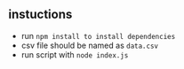 ## instuctions


- run `npm install to install dependencies`
- csv file should be named as `data.csv`
- run script with `node index.js`